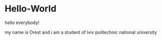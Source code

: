 # Hello-World

hello everybody!

my name is Orest and i am a student of lviv politechnic national university
